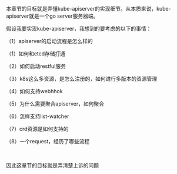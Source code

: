 本章节的目标就是弄懂kube-apiserver的实现细节。从本质来说，kube-apiserver就是一个go server服务器端。

假设我要实现kube-apiserver，我想到的要考虑的以下的事情：

（1）apiserver的启动流程是怎么样的

（1）如何和etcd存储打通

（2）如何启动restful服务

（3）k8s这么多资源，是怎么注册的，如何进行多版本的资源管理

（4）如何支持webhhok

（5）为什么需要聚合apiserver，如何聚合

（6）怎样支持list-watcher

（7）crd资源是如何支持的

（8）一个request，经历了哪些流程

<br>

因此这章节的目标就是弄清楚上诉的问题

